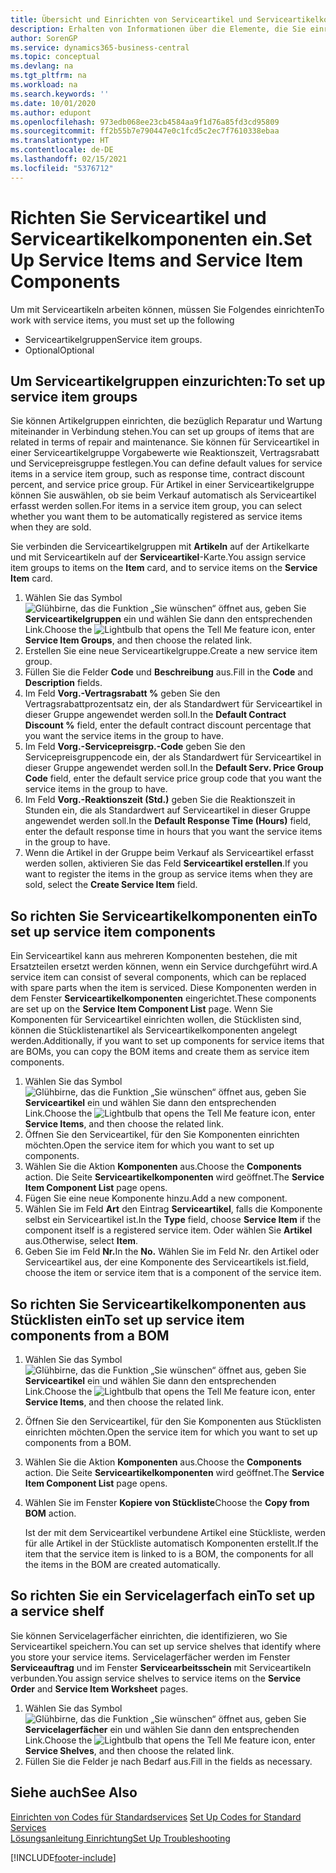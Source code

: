 ```yaml
---
title: Übersicht und Einrichten von Serviceartikel und Serviceartikelkomponenten | Microsoft Docs
description: Erhalten von Informationen über die Elemente, die Sie einrichten müssen, bevor Sie Serviceartikel, einschließlich Vorgabewerte wie Reaktionszeit, Vertragsrabatt, und Servicepreisgruppen verwenden können.
author: SorenGP
ms.service: dynamics365-business-central
ms.topic: conceptual
ms.devlang: na
ms.tgt_pltfrm: na
ms.workload: na
ms.search.keywords: ''
ms.date: 10/01/2020
ms.author: edupont
ms.openlocfilehash: 973edb068ee23cb4584aa9f1d76a85fd3cd95809
ms.sourcegitcommit: ff2b55b7e790447e0c1fcd5c2ec7f7610338ebaa
ms.translationtype: HT
ms.contentlocale: de-DE
ms.lasthandoff: 02/15/2021
ms.locfileid: "5376712"
---
```

# <a name="set-up-service-items-and-service-item-components"></a><span data-ttu-id="aede5-103">Richten Sie Serviceartikel und Serviceartikelkomponenten ein.</span><span class="sxs-lookup"><span data-stu-id="aede5-103">Set Up Service Items and Service Item Components</span></span>
<span data-ttu-id="aede5-104">Um mit Serviceartikeln arbeiten können, müssen Sie Folgendes einrichten</span><span class="sxs-lookup"><span data-stu-id="aede5-104">To work with service items, you must set up the following</span></span>

* <span data-ttu-id="aede5-105">Serviceartikelgruppen</span><span class="sxs-lookup"><span data-stu-id="aede5-105">Service item groups.</span></span>
* <span data-ttu-id="aede5-106">Optional</span><span class="sxs-lookup"><span data-stu-id="aede5-106">Optional</span></span>

## <a name="to-set-up-service-item-groups"></a><span data-ttu-id="aede5-107">Um Serviceartikelgruppen einzurichten:</span><span class="sxs-lookup"><span data-stu-id="aede5-107">To set up service item groups</span></span>
<span data-ttu-id="aede5-108">Sie können Artikelgruppen einrichten, die bezüglich Reparatur und Wartung miteinander in Verbindung stehen.</span><span class="sxs-lookup"><span data-stu-id="aede5-108">You can set up groups of items that are related in terms of repair and maintenance.</span></span> <span data-ttu-id="aede5-109">Sie können für Serviceartikel in einer Serviceartikelgruppe Vorgabewerte wie Reaktionszeit, Vertragsrabatt und Servicepreisgruppe festlegen.</span><span class="sxs-lookup"><span data-stu-id="aede5-109">You can define default values for service items in a service item group, such as response time, contract discount percent, and service price group.</span></span> <span data-ttu-id="aede5-110">Für Artikel in einer Serviceartikelgruppe können Sie auswählen, ob sie beim Verkauf automatisch als Serviceartikel erfasst werden sollen.</span><span class="sxs-lookup"><span data-stu-id="aede5-110">For items in a service item group, you can select whether you want them to be automatically registered as service items when they are sold.</span></span>  

<span data-ttu-id="aede5-111">Sie verbinden die Serviceartikelgruppen mit **Artikeln** auf der Artikelkarte und mit Serviceartikeln auf der **Serviceartikel**-Karte.</span><span class="sxs-lookup"><span data-stu-id="aede5-111">You assign service item groups to items on the **Item** card, and to service items on the **Service Item** card.</span></span>  

1. <span data-ttu-id="aede5-112">Wählen Sie das Symbol ![Glühbirne, das die Funktion „Sie wünschen“ öffnet](media/ui-search/search_small.png "Was möchten Sie tun?") aus, geben Sie **Serviceartikelgruppen** ein und wählen Sie dann den entsprechenden Link.</span><span class="sxs-lookup"><span data-stu-id="aede5-112">Choose the ![Lightbulb that opens the Tell Me feature](media/ui-search/search_small.png "Tell me what you want to do") icon, enter **Service Item Groups**, and then choose the related link.</span></span>  
2. <span data-ttu-id="aede5-113">Erstellen Sie eine neue Serviceartikelgruppe.</span><span class="sxs-lookup"><span data-stu-id="aede5-113">Create a new service item group.</span></span>  
3. <span data-ttu-id="aede5-114">Füllen Sie die Felder **Code** und **Beschreibung** aus.</span><span class="sxs-lookup"><span data-stu-id="aede5-114">Fill in the **Code** and **Description** fields.</span></span>  
4. <span data-ttu-id="aede5-115">Im Feld **Vorg.-Vertragsrabatt %** geben Sie den Vertragsrabattprozentsatz ein, der als Standardwert für Serviceartikel in dieser Gruppe angewendet werden soll.</span><span class="sxs-lookup"><span data-stu-id="aede5-115">In the **Default Contract Discount %** field, enter the default contract discount percentage that you want the service items in the group to have.</span></span>  
5. <span data-ttu-id="aede5-116">Im Feld **Vorg.-Servicepreisgrp.-Code** geben Sie den Servicepreisgruppencode ein, der als Standardwert für Serviceartikel in dieser Gruppe angewendet werden soll.</span><span class="sxs-lookup"><span data-stu-id="aede5-116">In the **Default Serv. Price Group Code** field, enter the default service price group code that you want the service items in the group to have.</span></span>  
6. <span data-ttu-id="aede5-117">Im Feld **Vorg.-Reaktionszeit (Std.)** geben Sie die Reaktionszeit in Stunden ein, die als Standardwert auf Serviceartikel in dieser Gruppe angewendet werden soll.</span><span class="sxs-lookup"><span data-stu-id="aede5-117">In the **Default Response Time (Hours)** field, enter the default response time in hours that you want the service items in the group to have.</span></span>  
7. <span data-ttu-id="aede5-118">Wenn die Artikel in der Gruppe beim Verkauf als Serviceartikel erfasst werden sollen, aktivieren Sie das Feld **Serviceartikel erstellen**.</span><span class="sxs-lookup"><span data-stu-id="aede5-118">If you want to register the items in the group as service items when they are sold, select the **Create Service Item** field.</span></span>  

## <a name="to-set-up-service-item-components"></a><span data-ttu-id="aede5-119">So richten Sie Serviceartikelkomponenten ein</span><span class="sxs-lookup"><span data-stu-id="aede5-119">To set up service item components</span></span>
<span data-ttu-id="aede5-120">Ein Serviceartikel kann aus mehreren Komponenten bestehen, die mit Ersatzteilen ersetzt werden können, wenn ein Service durchgeführt wird.</span><span class="sxs-lookup"><span data-stu-id="aede5-120">A service item can consist of several components, which can be replaced with spare parts when the item is serviced.</span></span> <span data-ttu-id="aede5-121">Diese Komponenten werden in dem Fenster **Serviceartikelkomponenten** eingerichtet.</span><span class="sxs-lookup"><span data-stu-id="aede5-121">These components are set up on the **Service Item Component List** page.</span></span> <span data-ttu-id="aede5-122">Wenn Sie Komponenten für Serviceartikel einrichten wollen, die Stücklisten sind, können die Stücklistenartikel als Serviceartikelkomponenten angelegt werden.</span><span class="sxs-lookup"><span data-stu-id="aede5-122">Additionally, if you want to set up components for service items that are BOMs, you can copy the BOM items and create them as service item components.</span></span>

1. <span data-ttu-id="aede5-123">Wählen Sie das Symbol ![Glühbirne, das die Funktion „Sie wünschen“ öffnet](media/ui-search/search_small.png "Was möchten Sie tun?") aus, geben Sie **Serviceartikel** ein und wählen Sie dann den entsprechenden Link.</span><span class="sxs-lookup"><span data-stu-id="aede5-123">Choose the ![Lightbulb that opens the Tell Me feature](media/ui-search/search_small.png "Tell me what you want to do") icon, enter **Service Items**, and then choose the related link.</span></span>
2. <span data-ttu-id="aede5-124">Öffnen Sie den Serviceartikel, für den Sie Komponenten einrichten möchten.</span><span class="sxs-lookup"><span data-stu-id="aede5-124">Open the service item for which you want to set up components.</span></span>  
3. <span data-ttu-id="aede5-125">Wählen Sie die Aktion **Komponenten** aus.</span><span class="sxs-lookup"><span data-stu-id="aede5-125">Choose the **Components** action.</span></span> <span data-ttu-id="aede5-126">Die Seite **Serviceartikelkomponenten** wird geöffnet.</span><span class="sxs-lookup"><span data-stu-id="aede5-126">The **Service Item Component List** page opens.</span></span>  
4. <span data-ttu-id="aede5-127">Fügen Sie eine neue Komponente hinzu.</span><span class="sxs-lookup"><span data-stu-id="aede5-127">Add a new component.</span></span>  
5. <span data-ttu-id="aede5-128">Wählen Sie im Feld **Art** den Eintrag **Serviceartikel**, falls die Komponente selbst ein Serviceartikel ist.</span><span class="sxs-lookup"><span data-stu-id="aede5-128">In the **Type** field, choose **Service Item** if the component itself is a registered service item.</span></span> <span data-ttu-id="aede5-129">Oder wählen Sie **Artikel** aus.</span><span class="sxs-lookup"><span data-stu-id="aede5-129">Otherwise, select **Item**.</span></span>  
6. <span data-ttu-id="aede5-130">Geben Sie im Feld **Nr.**</span><span class="sxs-lookup"><span data-stu-id="aede5-130">In the **No.**</span></span> <span data-ttu-id="aede5-131">Wählen Sie im Feld Nr. den Artikel oder Serviceartikel aus, der eine Komponente des Serviceartikels ist.</span><span class="sxs-lookup"><span data-stu-id="aede5-131">field, choose the item or service item that is a component of the service item.</span></span>  

## <a name="to-set-up-service-item-components-from-a-bom"></a><span data-ttu-id="aede5-132">So richten Sie Serviceartikelkomponenten aus Stücklisten ein</span><span class="sxs-lookup"><span data-stu-id="aede5-132">To set up service item components from a BOM</span></span>
1.  <span data-ttu-id="aede5-133">Wählen Sie das Symbol ![Glühbirne, das die Funktion „Sie wünschen“ öffnet](media/ui-search/search_small.png "Was möchten Sie tun?") aus, geben Sie **Serviceartikel** ein und wählen Sie dann den entsprechenden Link.</span><span class="sxs-lookup"><span data-stu-id="aede5-133">Choose the ![Lightbulb that opens the Tell Me feature](media/ui-search/search_small.png "Tell me what you want to do") icon, enter **Service Items**, and then choose the related link.</span></span>  
2. <span data-ttu-id="aede5-134">Öffnen Sie den Serviceartikel, für den Sie Komponenten aus Stücklisten einrichten möchten.</span><span class="sxs-lookup"><span data-stu-id="aede5-134">Open the service item for which you want to set up components from a BOM.</span></span>  
3. <span data-ttu-id="aede5-135">Wählen Sie die Aktion **Komponenten** aus.</span><span class="sxs-lookup"><span data-stu-id="aede5-135">Choose the **Components** action.</span></span> <span data-ttu-id="aede5-136">Die Seite **Serviceartikelkomponenten** wird geöffnet.</span><span class="sxs-lookup"><span data-stu-id="aede5-136">The **Service Item Component List** page opens.</span></span>  
4. <span data-ttu-id="aede5-137">Wählen Sie im Fenster **Kopiere von Stückliste**</span><span class="sxs-lookup"><span data-stu-id="aede5-137">Choose the **Copy from BOM** action.</span></span>  

    <span data-ttu-id="aede5-138">Ist der mit dem Serviceartikel verbundene Artikel eine Stückliste, werden für alle Artikel in der Stückliste automatisch Komponenten erstellt.</span><span class="sxs-lookup"><span data-stu-id="aede5-138">If the item that the service item is linked to is a BOM, the components for all the items in the BOM are created automatically.</span></span>  

## <a name="to-set-up-a-service-shelf"></a><span data-ttu-id="aede5-139">So richten Sie ein Servicelagerfach ein</span><span class="sxs-lookup"><span data-stu-id="aede5-139">To set up a service shelf</span></span>
<span data-ttu-id="aede5-140">Sie können Servicelagerfächer einrichten, die identifizieren, wo Sie Serviceartikel speichern.</span><span class="sxs-lookup"><span data-stu-id="aede5-140">You can set up service shelves that identify where you store your service items.</span></span> <span data-ttu-id="aede5-141">Servicelagerfächer werden im Fenster **Serviceauftrag** und im Fenster **Servicearbeitsschein** mit Serviceartikeln verbunden.</span><span class="sxs-lookup"><span data-stu-id="aede5-141">You assign service shelves to service items on the **Service Order** and **Service Item Worksheet** pages.</span></span>  

1. <span data-ttu-id="aede5-142">Wählen Sie das Symbol ![Glühbirne, das die Funktion „Sie wünschen“ öffnet](media/ui-search/search_small.png "Was möchten Sie tun?") aus, geben Sie **Servicelagerfächer** ein und wählen Sie dann den entsprechenden Link.</span><span class="sxs-lookup"><span data-stu-id="aede5-142">Choose the ![Lightbulb that opens the Tell Me feature](media/ui-search/search_small.png "Tell me what you want to do") icon, enter **Service Shelves**, and then choose the related link.</span></span>
2. <span data-ttu-id="aede5-143">Füllen Sie die Felder je nach Bedarf aus.</span><span class="sxs-lookup"><span data-stu-id="aede5-143">Fill in the fields as necessary.</span></span>

## <a name="see-also"></a><span data-ttu-id="aede5-144">Siehe auch</span><span class="sxs-lookup"><span data-stu-id="aede5-144">See Also</span></span>
<span data-ttu-id="aede5-145">[Einrichten von Codes für Standardservices](service-how-setup-service-coding.md) </span><span class="sxs-lookup"><span data-stu-id="aede5-145">[Set Up Codes for Standard Services](service-how-setup-service-coding.md) </span></span>  
[<span data-ttu-id="aede5-146">Lösungsanleitung Einrichtung</span><span class="sxs-lookup"><span data-stu-id="aede5-146">Set Up Troubleshooting</span></span>](service-how-setup-troubleshooting.md)


[!INCLUDE[footer-include](includes/footer-banner.md)]